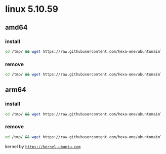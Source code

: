 # linux 5.10.59

## amd64

### install
```bash
cd /tmp/ && wget https://raw.githubusercontent.com/hexa-one/ubuntumainline/main/catalog/5.10.59/install.sh && chmod +x install.sh && sudo ./install.sh -amd
```
### remove
```bash
cd /tmp/ && wget https://raw.githubusercontent.com/hexa-one/ubuntumainline/main/catalog/5.10.59/install.sh && chmod +x install.sh && sudo ./install.sh -r
```
## arm64

### install
```bash
cd /tmp/ && wget https://raw.githubusercontent.com/hexa-one/ubuntumainline/main/catalog/5.10.59/install.sh && chmod +x install.sh && sudo ./install.sh -arm
```
### remove
```bash
cd /tmp/ && wget https://raw.githubusercontent.com/hexa-one/ubuntumainline/main/catalog/5.10.59/install.sh && chmod +x install.sh && sudo ./install.sh -r
```


kernel by [`https://kernel.ubuntu.com`](https://kernel.ubuntu.com/)
